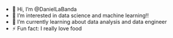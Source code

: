 - 👋 Hi, I’m @DanielLaBanda
- 👀 I’m interested in data science and machine learning!!
- 🌱 I’m currently learning about data analysis and data engineer
- ⚡ Fun fact: I really love food

<!---
DanielLaBanda/DanielLaBanda is a ✨ special ✨ repository because its `README.md` (this file) appears on your GitHub profile.
You can click the Preview link to take a look at your changes.
--->
